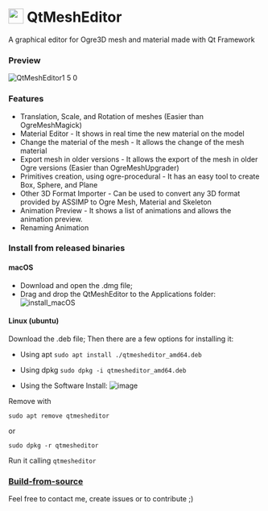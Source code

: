 
# <img width=30 align="top" src="https://user-images.githubusercontent.com/996529/209745977-7b797223-46ce-4bce-aa70-707a88f2aaf2.png"> QtMeshEditor
A graphical editor for Ogre3D mesh and material made with Qt Framework

### Preview

![QtMeshEditor1 5 0](https://user-images.githubusercontent.com/996529/210196572-7b49da4c-c5db-406d-9ab4-7fa20bacb6ae.gif)

### Features
* Translation, Scale, and Rotation of meshes (Easier than OgreMeshMagick)
* Material Editor - It shows in real time the new material on the model
* Change the material of the mesh - It allows the change of the mesh material
* Export mesh in older versions - It allows the export of the mesh in older Ogre versions (Easier than OgreMeshUpgrader)
* Primitives creation, using ogre-procedural - It has an easy tool to create Box, Sphere, and Plane
* Other 3D Format Importer - Can be used to convert any 3D format provided by ASSIMP to Ogre Mesh, Material and Skeleton
* Animation Preview - It shows a list of animations and allows the animation preview.
* Renaming Animation

### Install from released binaries
#### macOS

* Download and open the .dmg file;
* Drag and drop the QtMeshEditor to the Applications folder:
![install_macOS](https://user-images.githubusercontent.com/996529/216797862-2592a40b-5f3d-4907-bcad-dc1feae4ff2f.gif)

#### Linux (ubuntu)

Download the .deb file;
Then there are a few options for installing it:
* Using apt
`sudo apt install ./qtmesheditor_amd64.deb`

* Using dpkg
`sudo dpkg -i qtmesheditor_amd64.deb`

* Using the Software Install:
![image](https://user-images.githubusercontent.com/996529/216799515-51494c16-c420-4535-a898-5b915a340c88.png)

Remove with 

`sudo apt remove qtmesheditor`

or

`sudo dpkg -r qtmesheditor`

Run it calling `qtmesheditor`

### [Build-from-source](https://github.com/fernandotonon/QtMeshEditor/wiki/How-to-build)

Feel free to contact me, create issues or to contribute ;)
